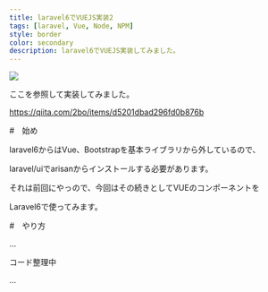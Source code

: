 ```yaml
---
title: laravel6でVUEJS実装2
tags: [laravel, Vue, Node, NPM]
style: border
color: secondary
description: laravel6でVUEJS実装してみました。
---
```


![](https://cdn.iconscout.com/icon/premium/png-256-thumb/todo-list-1802946-1530807.png)



ここを参照して実装してみました。

<https://qiita.com/2bo/items/d5201dbad296fd0b876b>

#　始め

laravel6からはVue、Bootstrapを基本ライブラリから外しているので、

laravel/uiでarisanからインストールする必要があります。

それは前回にやっので、今回はその続きとしてVUEのコンポーネントを

Laravel6で使ってみます。


#　やり方

...

コード整理中

...
